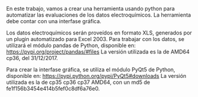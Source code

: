 En este trabajo, vamos a crear una herramienta usando python para automatizar las evaluaciones de los datos electroquímicos. La herramienta debe contar con una interfase gráfica.

Los datos electroquímicos serán proveídos en formato XLS, generados por un plugin automatizado para Excel 2003.
Para trabajar con los datos, se utilizará el módulo pandas de Python, disponible en:
https://pypi.org/project/pandas/#files
La versión utilizada es la de AMD64 cp36, del 31/12/2017.

Para crear la interfase gráfica, se utiliza el módulo PyQt5 de Python, disponible en:
https://pypi.python.org/pypi/PyQt5#downloads
La versión utilizada es la de cp35 cp36 cp37 AMD64, con un md5 de fe1f156b3454e414b5fef0c8df6a76e0.